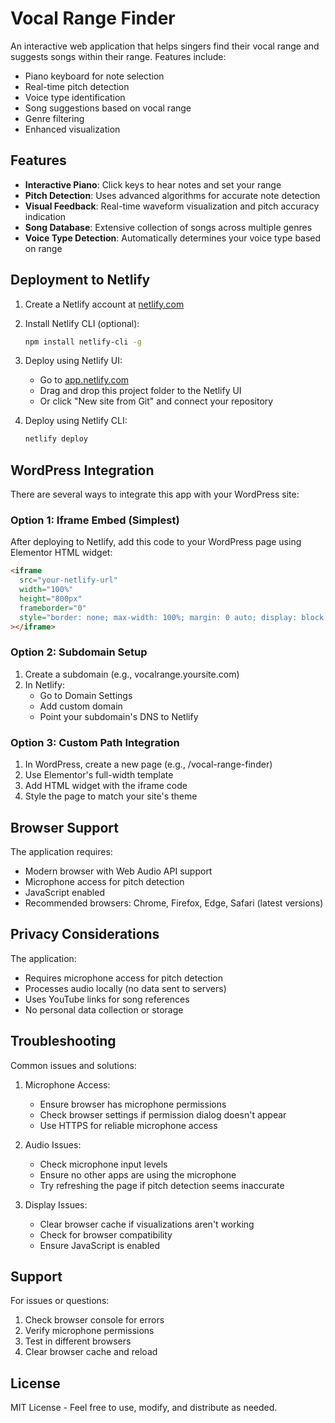 # Vocal Range Finder

An interactive web application that helps singers find their vocal range and suggests songs within their range. Features include:
- Piano keyboard for note selection
- Real-time pitch detection
- Voice type identification
- Song suggestions based on vocal range
- Genre filtering
- Enhanced visualization

## Features

- **Interactive Piano**: Click keys to hear notes and set your range
- **Pitch Detection**: Uses advanced algorithms for accurate note detection
- **Visual Feedback**: Real-time waveform visualization and pitch accuracy indication
- **Song Database**: Extensive collection of songs across multiple genres
- **Voice Type Detection**: Automatically determines your voice type based on range

## Deployment to Netlify

1. Create a Netlify account at [netlify.com](https://www.netlify.com)
2. Install Netlify CLI (optional):
   ```bash
   npm install netlify-cli -g
   ```

3. Deploy using Netlify UI:
   - Go to [app.netlify.com](https://app.netlify.com)
   - Drag and drop this project folder to the Netlify UI
   - Or click "New site from Git" and connect your repository

4. Deploy using Netlify CLI:
   ```bash
   netlify deploy
   ```

## WordPress Integration

There are several ways to integrate this app with your WordPress site:

### Option 1: Iframe Embed (Simplest)
After deploying to Netlify, add this code to your WordPress page using Elementor HTML widget:

```html
<iframe 
  src="your-netlify-url" 
  width="100%" 
  height="800px" 
  frameborder="0"
  style="border: none; max-width: 100%; margin: 0 auto; display: block;"
></iframe>
```

### Option 2: Subdomain Setup
1. Create a subdomain (e.g., vocalrange.yoursite.com)
2. In Netlify:
   - Go to Domain Settings
   - Add custom domain
   - Point your subdomain's DNS to Netlify

### Option 3: Custom Path Integration
1. In WordPress, create a new page (e.g., /vocal-range-finder)
2. Use Elementor's full-width template
3. Add HTML widget with the iframe code
4. Style the page to match your site's theme

## Browser Support

The application requires:
- Modern browser with Web Audio API support
- Microphone access for pitch detection
- JavaScript enabled
- Recommended browsers: Chrome, Firefox, Edge, Safari (latest versions)

## Privacy Considerations

The application:
- Requires microphone access for pitch detection
- Processes audio locally (no data sent to servers)
- Uses YouTube links for song references
- No personal data collection or storage

## Troubleshooting

Common issues and solutions:

1. Microphone Access:
   - Ensure browser has microphone permissions
   - Check browser settings if permission dialog doesn't appear
   - Use HTTPS for reliable microphone access

2. Audio Issues:
   - Check microphone input levels
   - Ensure no other apps are using the microphone
   - Try refreshing the page if pitch detection seems inaccurate

3. Display Issues:
   - Clear browser cache if visualizations aren't working
   - Check for browser compatibility
   - Ensure JavaScript is enabled

## Support

For issues or questions:
1. Check browser console for errors
2. Verify microphone permissions
3. Test in different browsers
4. Clear browser cache and reload

## License

MIT License - Feel free to use, modify, and distribute as needed.
